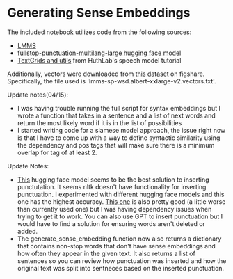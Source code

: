 # Generating Sense Embeddings

The included notebook utilizes code from the following sources:

- [LMMS](https://github.com/danlou/LMMS/tree/master)
- [fullstop-punctuation-multilang-large hugging face model](https://huggingface.co/oliverguhr/fullstop-punctuation-multilang-large)
- [TextGrids and utils](https://github.com/HuthLab/speechmodeltutorial/tree/master) from HuthLab's speech model tutorial

Additionally, vectors were downloaded from [this dataset](https://figshare.com/articles/dataset/LMMS-SP_ALBERT-XXLARGE/21975773?file=38999423) on figshare. Specifically, the file used is 'lmms-sp-wsd.albert-xxlarge-v2.vectors.txt'.

Update notes(04/15):
- I was having trouble running the full script for syntax embeddings but I wrote a function that takes in a sentence and a list of next words and return the most likely word if it is in the list of possibilities
- I started writing code for a siamese model approach, the issue right now is that I have to come up with a way to define syntactic similarity using the dependency and pos tags that will make sure there is a minimum overlap for tag of at least 2. 

Update Notes:

- [This](https://huggingface.co/oliverguhr/fullstop-punctuation-multilang-large) hugging face model seems to be the best solution to inserting punctutation. It seems nltk doesn't have functionality for inserting punctuation. I experimented with different hugging face models and this one has the highest accuracy. [This one](https://huggingface.co/felflare/bert-restore-punctuation) is also pretty good (a little worse than currently used one) but I was having dependency issues when trying to get it to work. You can also use GPT to insert punctuation but I would have to find a solution for ensuring words aren't deleted or added.
- The generate_sense_embedding function now also returns a dictionary that contains non-stop words that don't have sense embeddings and how often they appear in the given text. It also returns a list of sentences so you can review how punctuation was inserted and how the original text was split into sentneces based on the inserted punctuation.
